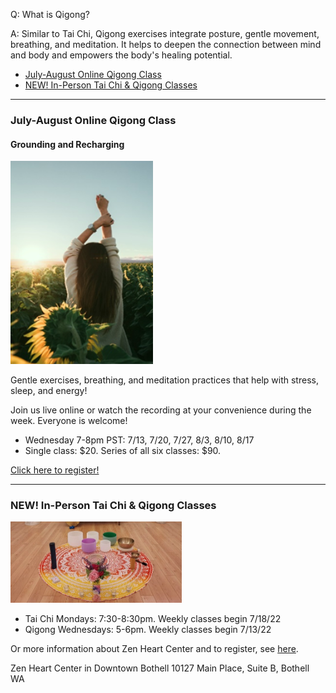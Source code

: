 Q: What is Qigong?

A: Similar to Tai Chi, Qigong exercises integrate posture, gentle movement, breathing, and meditation. It helps to deepen the connection between mind and body and empowers the body's healing potential.

* [July-August Online Qigong Class](#july)
* [NEW! In-Person Tai Chi & Qigong Classes](#new)

---

### <a name="july"></a>July-August Online Qigong Class

#### Grounding and Recharging

![image](https://raw.githubusercontent.com/memcap/toh/main/assets/sunflower.png)

Gentle exercises, breathing, and meditation practices that help with stress, sleep, and energy! 

Join us live online or watch the recording at your convenience during the week. Everyone is welcome!

*    Wednesday 7-8pm PST: 7/13, 7/20, 7/27, 8/3, 8/10, 8/17
*    Single class: $20. Series of all six classes: $90.

[Click here to register!](https://docs.google.com/forms/d/e/1FAIpQLSfFu7t5_jJGRYH4T5lTmEXzFsQQAoqIKj2jTYYZA79A_zZKUg/viewform)

---

### <a name="new"></a>NEW! In-Person Tai Chi & Qigong Classes

![image](https://raw.githubusercontent.com/memcap/toh/main/assets/qigon-in-person.png)

*    Tai Chi Mondays: 7:30-8:30pm. Weekly classes begin 7/18/22
*    Qigong Wednesdays: 5-6pm. Weekly classes begin 7/13/22

Or more information about Zen Heart Center and to register, see [here](https://www.zenheartcenter.com/).

Zen Heart Center in Downtown Bothell
10127 Main Place, Suite B, Bothell WA 




